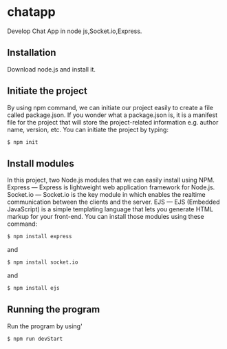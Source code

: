 # chatapp
Develop Chat App in node js,Socket.io,Express.

## Installation
Download node.js and install it.

## Initiate the project
By using npm command, we can initiate our project easily to create a file called package.json. If you wonder what a package.json is, it is a manifest file for the project that will store the project-related information e.g. author name, version, etc.
You can initiate the project by typing:

```bash
$ npm init
```

## Install modules
In this project, two Node.js modules that we can easily install using NPM.
Express — Express is lightweight web application framework for Node.js. 
Socket.io — Socket.io is the key module in which enables the realtime communication between the clients and the server.
EJS — EJS (Embedded JavaScript) is a simple templating language that lets you generate HTML markup for your front-end.
You can install those modules using these command:
```bash
$ npm install express
```
and
```bash
$ npm install socket.io
```
and
```bash
$ npm install ejs
```
## Running the program
Run the program by using'

```bash
$ npm run devStart
```
